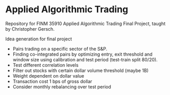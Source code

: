 # Applied Algorithmic Trading

Repository for FINM 35910 Applied Algorithmic Trading Final Project, taught by Christopher Gersch.


Idea generation for final project

- Pairs trading on a specific sector of the S&P.
- Finding co-integrated pairs by optimizing entry, exit threshold and window size using calibration and test period (test-train split 80/20). 
- Test different correlation levels
- Filter out stocks with certain dollar volume threshold (maybe 1B)
- Weight dependent on dollar value 
- Transaction cost 1 bps of gross dollar
- Consider monthly rebalancing over test period
